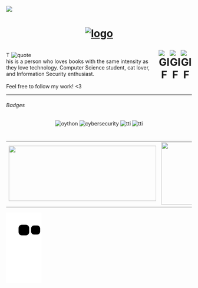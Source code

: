 ![](https://komarev.com/ghpvc/?username=MonHardy&color=red)

<a href="https://github.com/MonHardy/" target="_blank"><div align="center"><h1><img alt="logo" src="https://github.com/CCyber-iOS/tellmeabout/assets/85580881/8ba9c8de-f654-48ac-a112-dd347a645f92"/> 
<!-- Head
-->


<div align="center"> <a href="https://tryhackme.com/p/ccyber"><img align="right" alt="GIF" src="https://user-images.githubusercontent.com/85580881/227341362-66ba38df-f895-4dae-948d-56a36e4530eb.png" width="30px" /></a>
<a href="https://dev.to/ccyber"><img align="right" alt="GIF" src="https://user-images.githubusercontent.com/85580881/227341948-2c34f3fd-cbb2-453a-95da-216cfb4e46b1.png" width="30px" /></a>
<a href="https://www.linkedin.com/in/ccyber/"><img align="right" alt="GIF" src="https://user-images.githubusercontent.com/85580881/227341960-2aaa28ef-6a37-48df-84f2-e4347c58de21.png" width="30px" /></a></div>
 
<!-- BADGES
-->    



<!-- About me // Icons by Flaticon https://www.flaticon.com/br/
-->

</div><h6></h6>

<div align="left" width="400px"><img align="right" alt="quote" src="https://github.com/MonHardy/MonHardy/assets/85580881/c8888cb5-899f-4da7-952e-a3fa93f5ca26" width="400px"/>

This is a person who loves books with the same intensity as they love technology.
Computer Science student, cat lover, and Information Security enthusiast.
<br><br>Feel free to follow my work! <3

 </div>


<hr>
<h6>Badges</h6>
<div align="center"> <img src="https://images.credly.com/size/340x340/images/68c0b94d-f6ac-40b1-a0e0-921439eb092e/image.png" alt="oython" width="120px"> <img src="https://images.credly.com/size/340x340/images/af8c6b4e-fc31-47c4-8dcb-eb7a2065dc5b/I2CS__1_.png" alt="cybersecurity" width="120px"> <img src="https://github.com/MonHardy/MonHardy/assets/85580881/c9839cc2-879f-4b1c-b819-afd425675e05" alt="tti" width="120px"> <img src="https://github.com/MonHardy/MonHardy/assets/85580881/437d318a-652c-4812-b898-bb62fd00b72a" alt="tti" width="120px"></div>

  <!-- social
--> 


  <!-- stats GitHub
--> 
 <h1></h1>

<!-- Queria deixar esses dois um do lado do outro e encontrei essa solução em um perfil. Estou adicionando ele aos meus comentários para deixar os devidos créditos; https://github.com/Gelzieny/Gelzieny/blob/main/README.md -->
 
<table align='center'>
  <row>
    <td>
      <img height='150' width='400' src='https://github-readme-stats.vercel.app/api?username=monhardy&show_icons=true&theme=kacho_ga'>
    </td>
    <td>
      <img height='170' width='400' src='https://github-readme-stats.vercel.app/api/top-langs/?username=monhardy&layout=compact&theme=kacho_ga'>
    </td>
  </row>
</table>
</p>

<!-- end
--> 

  ![Snake animation](https://github.com/rafaballerini/rafaballerini/blob/output/github-contribution-grid-snake.svg)

